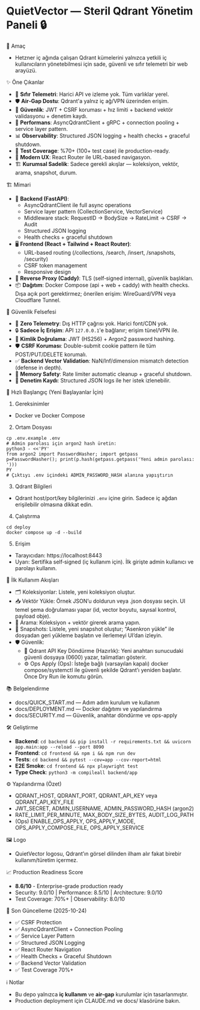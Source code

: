 # QuietVector — Steril Qdrant Yönetim Paneli 🔒

🎯 Amaç
- Hetzner iç ağında çalışan Qdrant kümelerini yalnızca yetkili iç kullanıcıların yönetebilmesi için sade, güvenli ve sıfır telemetri bir web arayüzü.

✨ Öne Çıkanlar
- 📵 **Sıfır Telemetri**: Harici API ve izleme yok. Tüm varlıklar yerel.
- 🛡️ **Air‑Gap Dostu**: Qdrant'a yalnız iç ağ/VPN üzerinden erişim.
- 🔐 **Güvenlik**: JWT + CSRF koruması + hız limiti + backend vektör validasyonu + denetim kaydı.
- 🚀 **Performans**: AsyncQdrantClient + gRPC + connection pooling + service layer pattern.
- 📊 **Observability**: Structured JSON logging + health checks + graceful shutdown.
- 🧪 **Test Coverage**: %70+ (100+ test case) ile production-ready.
- 🎯 **Modern UX**: React Router ile URL-based navigasyon.
- 🏗️ **Kurumsal Sadelik**: Sadece gerekli akışlar — koleksiyon, vektör, arama, snapshot, durum.

🏗️ Mimari
- 🧰 **Backend (FastAPI)**:
  - AsyncQdrantClient ile full async operations
  - Service layer pattern (CollectionService, VectorService)
  - Middleware stack: RequestID → BodySize → RateLimit → CSRF → Audit
  - Structured JSON logging
  - Health checks + graceful shutdown
- 🖥️ **Frontend (React + Tailwind + React Router)**:
  - URL-based routing (/collections, /search, /insert, /snapshots, /security)
  - CSRF token management
  - Responsive design
- 🔁 **Reverse Proxy (Caddy)**: TLS (self‑signed internal), güvenlik başlıkları.
- 📦 **Dağıtım**: Docker Compose (api + web + caddy) with health checks. Dışa açık port gerektirmez; önerilen erişim: WireGuard/VPN veya Cloudflare Tunnel.

🔐 Güvenlik Felsefesi
- 📵 **Zero Telemetry**: Dış HTTP çağrısı yok. Harici font/CDN yok.
- 🔒 **Sadece İç Erişim**: API `127.0.0.1`'e bağlanır; erişim tünel/VPN ile.
- 🔑 **Kimlik Doğrulama**: JWT (HS256) + Argon2 password hashing.
- 🛡️ **CSRF Koruması**: Double-submit cookie pattern ile tüm POST/PUT/DELETE korumalı.
- ✅ **Backend Vector Validation**: NaN/Inf/dimension mismatch detection (defense in depth).
- 🧹 **Memory Safety**: Rate limiter automatic cleanup + graceful shutdown.
- 🧾 **Denetim Kaydı**: Structured JSON logs ile her istek izlenebilir.

🚀 Hızlı Başlangıç (Yeni Başlayanlar İçin)
1) Gereksinimler
- Docker ve Docker Compose

2) Ortam Dosyası
```
cp .env.example .env
# Admin parolası için argon2 hash üretin:
python3 - <<'PY'
from argon2 import PasswordHasher; import getpass
p=PasswordHasher(); print(p.hash(getpass.getpass('Yeni admin parolası: ')))
PY
# Çıktıyı .env içindeki ADMIN_PASSWORD_HASH alanına yapıştırın
```

3) Qdrant Bilgileri
- Qdrant host/port/key bilgilerinizi `.env` içine girin. Sadece iç ağdan erişilebilir olmasına dikkat edin.

4) Çalıştırma
```
cd deploy
docker compose up -d --build
```

5) Erişim
- Tarayıcıdan: https://localhost:8443
- Uyarı: Sertifika self‑signed (iç kullanım için). İlk girişte admin kullanıcı ve parolayı kullanın.

🧭 İlk Kullanım Akışları
- 🗂️ Koleksiyonlar: Listele, yeni koleksiyon oluştur.
- 📥 Vektör Yükle: Örnek JSON’u doldurun veya .json dosyası seçin. UI temel şema doğrulaması yapar (id, vector boyutu, sayısal kontrol, payload obje).
- 🔎 Arama: Koleksiyon + vektör girerek arama yapın.
- 🧳 Snapshots: Listele, yeni snapshot oluştur; “Asenkron yükle” ile dosyadan geri yükleme başlatın ve ilerlemeyi UI’dan izleyin.
- 🛡️ Güvenlik:
  - 🔁 Qdrant API Key Döndürme (Hazırlık): Yeni anahtarı sunucudaki güvenli dosyaya (0600) yazar, talimatları gösterir.
  - ⚙️ Ops Apply (Ops): İsteğe bağlı (varsayılan kapalı) docker compose/systemctl ile güvenli şekilde Qdrant’ı yeniden başlatır. Önce Dry Run ile komutu görün.

📚 Belgelendirme
- docs/QUICK_START.md — Adım adım kurulum ve kullanım
- docs/DEPLOYMENT.md — Docker dağıtımı ve yapılandırma
- docs/SECURITY.md — Güvenlik, anahtar döndürme ve ops-apply

🛠️ Geliştirme
- **Backend**: `cd backend && pip install -r requirements.txt && uvicorn app.main:app --reload --port 8090`
- **Frontend**: `cd frontend && npm i && npm run dev`
- **Tests**: `cd backend && pytest --cov=app --cov-report=html`
- **E2E Smoke**: `cd frontend && npx playwright test`
- **Type Check**: `python3 -m compileall backend/app`

⚙️ Yapılandırma (Özet)
- QDRANT_HOST, QDRANT_PORT, QDRANT_API_KEY veya QDRANT_API_KEY_FILE
- JWT_SECRET, ADMIN_USERNAME, ADMIN_PASSWORD_HASH (argon2)
- RATE_LIMIT_PER_MINUTE, MAX_BODY_SIZE_BYTES, AUDIT_LOG_PATH
- (Ops) ENABLE_OPS_APPLY, OPS_APPLY_MODE, OPS_APPLY_COMPOSE_FILE, OPS_APPLY_SERVICE

🖼️ Logo
- QuietVector logosu, Qdrant’ın görsel dilinden ilham alır fakat birebir kullanım/türetim içermez.

📈 Production Readiness Score
- **8.6/10** - Enterprise-grade production ready
- Security: 9.0/10 | Performance: 8.5/10 | Architecture: 9.0/10
- Test Coverage: 70%+ | Observability: 8.0/10

🎯 Son Güncelleme (2025-10-24)
- ✅ CSRF Protection
- ✅ AsyncQdrantClient + Connection Pooling
- ✅ Service Layer Pattern
- ✅ Structured JSON Logging
- ✅ React Router Navigation
- ✅ Health Checks + Graceful Shutdown
- ✅ Backend Vector Validation
- ✅ Test Coverage 70%+

ℹ️ Notlar
- Bu depo yalnızca **iç kullanım** ve **air-gap** kurulumlar için tasarlanmıştır.
- Production deployment için CLAUDE.md ve docs/ klasörüne bakın.
